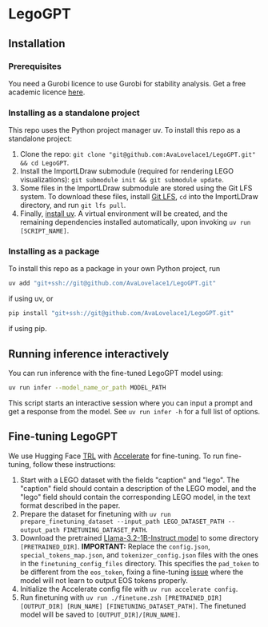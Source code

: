 # LegoGPT

## Installation

### Prerequisites

You need a Gurobi licence to use Gurobi for stability analysis. Get a free academic
licence [here](https://www.gurobi.com/academia/academic-program-and-licenses/).

### Installing as a standalone project

This repo uses the Python project manager uv. To install this repo as a standalone project:

1. Clone the repo: `git clone "git@github.com:AvaLovelace1/LegoGPT.git" && cd LegoGPT`.
2. Install the ImportLDraw submodule (required for rendering LEGO visualizations):
   `git submodule init && git submodule update`.
3. Some files in the ImportLDraw submodule are stored using the Git LFS system. To download these files,
   install [Git LFS](https://git-lfs.com), `cd` into the ImportLDraw directory, and run
   `git lfs pull`.
4. Finally, [install uv](https://docs.astral.sh/uv/getting-started/installation/). A virtual environment will be
   created, and the remaining dependencies installed automatically, upon invoking `uv run [SCRIPT_NAME]`.

### Installing as a package

To install this repo as a package in your own Python project, run

```zsh
uv add "git+ssh://git@github.com/AvaLovelace1/LegoGPT.git"
```

if using uv, or

```zsh
pip install "git+ssh://git@github.com/AvaLovelace1/LegoGPT.git"
```

if using pip.

## Running inference interactively

You can run inference with the fine-tuned LegoGPT model using:

```zsh
uv run infer --model_name_or_path MODEL_PATH
```

This script starts an interactive session where you can input a prompt and get a response from the model. See
`uv run infer -h` for a full list of options.

## Fine-tuning LegoGPT

We use Hugging Face [TRL](https://huggingface.co/docs/trl/index)
with [Accelerate](https://huggingface.co/docs/accelerate/index) for fine-tuning. To run fine-tuning, follow these
instructions:

1. Start with a LEGO dataset with the fields "caption" and "lego". The "caption" field should contain a description of
   the LEGO model, and the "lego" field should contain the corresponding LEGO model, in the text format described in the
   paper.
2. Prepare the dataset for finetuning with
   `uv run prepare_finetuning_dataset --input_path LEGO_DATASET_PATH --output_path FINETUNING_DATASET_PATH`.
3. Download the pretrained [Llama-3.2-1B-Instruct model](https://huggingface.co/meta-llama/Llama-3.2-1B-Instruct) to
   some directory `[PRETRAINED_DIR]`.
   **IMPORTANT:** Replace the `config.json`, `special_tokens_map.json`, and `tokenizer_config.json` files with the ones
   in the `finetuning_config_files` directory. This specifies the `pad_token` to be different from the `eos_token`,
   fixing a fine-tuning [issue](https://github.com/unslothai/unsloth/issues/416) where the model will not learn to
   output EOS tokens properly.
4. Initialize the Accelerate config file with `uv run accelerate config`.
5. Run finetuning with `uv run ./finetune.zsh [PRETRAINED_DIR] [OUTPUT_DIR] [RUN_NAME] [FINETUNING_DATASET_PATH]`. The
   finetuned model will be saved to `[OUTPUT_DIR]/[RUN_NAME]`.
